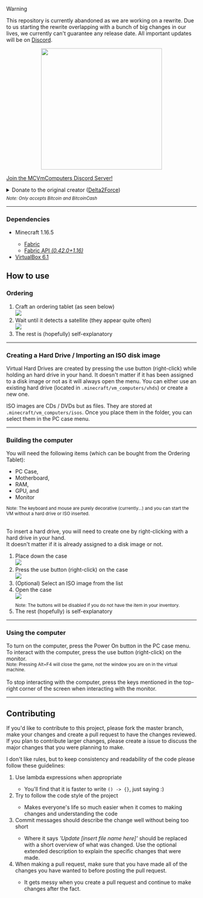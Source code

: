 > [!WARNING]
> This repository is currently abandoned as we are working on a rewrite. Due to us starting the rewrite
> overlapping with a bunch of big changes in our lives, we currently can't guarantee any release date.
> All important updates will be on [Discord](https://discord.gg/gNgaxZa4yX).

<p align="center"><img src="https://raw.githubusercontent.com/y2k04/MCVmComputers/master/src/main/resources/assets/mcvmcomputers/icon.png" height="320"></p>

<a href="https://discord.gg/gNgaxZa4yX">Join the MCVmComputers Discord Server!</a>

<details>
	<summary>Donate to the original creator (<a href="https://github.com/Delta2Force">Delta2Force</a>)<br><sub><i>Note: Only accepts Bitcoin and BitcoinCash</i></sub></summary>
<i>BTC:</i> <code>3GubEkHV69gCkjWhRgRWYqWqyjcWW3gxFF</code><br><i>BCH:</i> <code>bitcoincash:qq6jttzlvgj68lvecnh75pt3znezj4vx6sysfvj3j5</code>
</details><hr>

<h3>Dependencies</h3>
<ul>
	<li>Minecraft 1.16.5</li>
	<ul>
		<li><a href="https://fabricmc.net/use">Fabric</a></li>
		<li><a href="https://modrinth.com/mod/fabric-api/version/0.42.0+1.16">Fabric API <i>(0.42.0+1.16)</i></a></li>
	</ul>
	<li><a href="https://www.virtualbox.org/wiki/Download_Old_Builds_6_1">VirtualBox 6.1</a></li>
</ul>

<h2>How to use</h2>

<h3>Ordering</h3>
<ol>
	<li>Craft an ordering tablet (as seen below)<br><img src="https://i.imgur.com/GtyPntY.png"></li>
	<li>Wait until it detects a satellite (they appear quite often)<br><img src="https://i.imgur.com/hWRK8wb.png"></li>
	<li>The rest is (hopefully) self-explanatory</li>
</ol>
<hr>

<h3>Creating a Hard Drive / Importing an ISO disk image</h3>
<p>Virtual Hard Drives are created by pressing the use button (right-click) while holding an hard drive in your hand. It doesn't matter if it has been assigned to a disk image or not as it will always open the menu. You can either use an existing hard drive (located in <code>.minecraft/vm_computers/vhds</code>) or create a new one.</p>
<p>ISO images are CDs / DVDs but as files. They are stored at <code>.minecraft/vm_computers/isos</code>. Once you place them in the folder, you can select them in the PC case menu.</p>
<hr>

<h3>Building the computer</h3>
<p>You will need the following items (which can be bought from the Ordering Tablet):</p>
<ul>
	<li>PC Case,</li>
	<li>Motherboard,</li>
	<li>RAM,</li>
	<li>GPU, and</li>
	<li>Monitor</li>
</ul>
<sub>Note: The keyboard and mouse are purely decorative (currently...) and you can start the VM without a hard drive or ISO inserted.</sub><br><br>
<p>To insert a hard drive, you will need to create one by right-clicking with a hard drive in your hand.<br>It doesn't matter if it is already assigned to a disk image or not.</p>
<ol>
	<li>Place down the case<br><img src="https://i.imgur.com/8Wgqtcb.png"></li>
	<li>Press the use button (right-click) on the case<br><img src="https://i.imgur.com/OPRi9xa.png"></li>
	<li>(Optional) Select an ISO image from the list</li>
	<li>Open the case<br><img src="https://i.imgur.com/sXYTRuc.png"><br><sub>Note: The buttons will be disabled if you do not have the item in your inventory.</sub></li>
	<li>The rest (hopefully) is self-explanatory</li>
</ol>
<hr>

<h3>Using the computer</h3>
<p>To turn on the computer, press the Power On button in the PC case menu. To interact with the computer, press the use button (right-click) on the monitor.<br><sub>Note: Pressing Alt+F4 will close the game, not the window you are on in the virtual machine.</sub><br><br>To stop interacting with the computer, press the keys mentioned in the top-right corner of the screen when interacting with the monitor.</p>
<hr>

<h2>Contributing</h2>
<p>If you'd like to contribute to this project, please fork the master branch, make your changes and create a pull request to have the changes reviewed. If you plan to contribute larger changes, please create a issue to discuss the major changes that you were planning to make.</p>
<p>I don't like rules, but to keep consistency and readability of the code please follow these guidelines:</p>
<ol>
	<li>Use lambda expressions when appropriate</li>
	<ul>
		<li>You'll find that it is faster to write <code>() -> {}</code>, just saying :)</li>
	</ul>
	<li>Try to follow the code style of the project</li>
	<ul>
		<li>Makes everyone's life so much easier when it comes to making changes and understanding the code</li>
	</ul>
	<li>Commit messages should describe the change well without being too short</li>
	<ul>
		<li>Where it says <i>'Update [insert file name here]'</i> should be replaced with a short overview of what was changed. Use the optional extended description to explain the specific changes that were made.</li>
	</ul>
	<li>When making a pull request, make sure that you have made all of the changes you have wanted to before posting the pull request.</li>
	<ul>
		<li>It gets messy when you create a pull request and continue to make changes after the fact.</li>
	</ul>
</ol>
